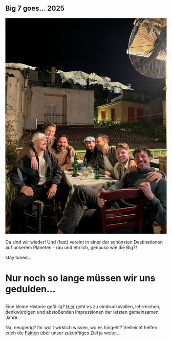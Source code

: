 ## Big 7 goes... 2025

<!-- <img src="https://github.com/patrickmoder/big7trip/blob/main/big7-athens-2024.JPG" alt="athens" width="50%"/> -->

![Big7 Athens](./big7-athens-2024.JPG)

Da sind wir wieder! Und (fast) vereint in einer der schönsten Destinationen auf unserem Planeten - rau und ehrlich, genauso wie die Big7!

stay tuned...

# Nur noch so lange müssen wir uns gedulden...

## <p id="timer"></p>

<script>
  // Set the date of your event (example: March 25, 2025)
  var eventDate = new Date("April 25, 2025 10:00:00").getTime();

  var timer = setInterval(function() {
    // Get current time
    var now = new Date().getTime();
    
    // Calculate the time remaining
    var distance = eventDate - now;
    
    // Calculate days, hours, minutes, and seconds
    var days = Math.floor(distance / (1000 * 60 * 60 * 24));
    var hours = Math.floor((distance % (1000 * 60 * 60 * 24)) / (1000 * 60 * 60));
    var minutes = Math.floor((distance % (1000 * 60 * 60)) / (1000 * 60));
    var seconds = Math.floor((distance % (1000 * 60)) / 1000);

    // Display the result
    document.getElementById("timer").innerHTML = days + "d " + hours + "h " + minutes + "m " + seconds + "s ";

    // If the event has passed, display a message
    if (distance < 0) {
      clearInterval(timer);
      document.getElementById("timer").innerHTML = "Event has started!";
    }
  }, 1000);
</script>


Eine kleine Historie gefällig? [Hier](historie.md) geht es zu eindrucksvollen, lehrreichen, denkwürdigen und abstoßenden Impressionen der letzten gemeinsamen Jahre.

Na, neugierig? Ihr wollt wirklich wissen, wo es hingeht? Vielleicht helfen euch die [Fakten](fakten.md) über unser zukünftiges Ziel ja weiter...
